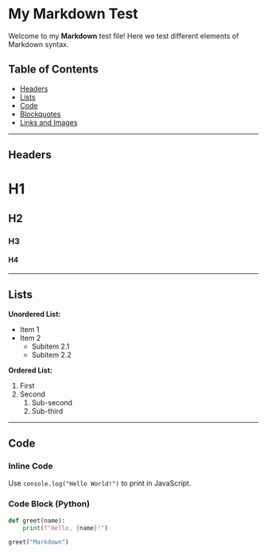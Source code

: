 # My Markdown Test

Welcome to my **Markdown** test file! Here we test different elements of Markdown syntax.

## Table of Contents
- [Headers](#headers)
- [Lists](#lists)
- [Code](#code)
- [Blockquotes](#blockquotes)
- [Links and Images](#links-and-images)

---

## Headers

# H1
## H2
### H3
#### H4

---

## Lists

**Unordered List:**
- Item 1
- Item 2
  - Subitem 2.1
  - Subitem 2.2

**Ordered List:**
1. First
2. Second
   1. Sub-second
   2. Sub-third

---

## Code

### Inline Code
Use `console.log("Hello World!")` to print in JavaScript.

### Code Block (Python)
```python
def greet(name):
    print(f"Hello, {name}!")

greet("Markdown")
